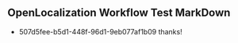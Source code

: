 ## OpenLocalization Workflow Test MarkDown
* 507d5fee-b5d1-448f-96d1-9eb077af1b09 thanks!

<!--HONumber=Jul16_HO5-->


